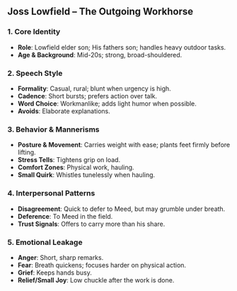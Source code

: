 ## Joss Lowfield – The Outgoing Workhorse

### 1. Core Identity
- **Role**: Lowfield elder son; His fathers son; handles heavy outdoor tasks.
- **Age & Background**: Mid-20s; strong, broad-shouldered.

### 2. Speech Style
- **Formality**: Casual, rural; blunt when urgency is high.
- **Cadence**: Short bursts; prefers action over talk.
- **Word Choice**: Workmanlike; adds light humor when possible.
- **Avoids**: Elaborate explanations.

### 3. Behavior & Mannerisms
- **Posture & Movement**: Carries weight with ease; plants feet firmly before lifting.
- **Stress Tells**: Tightens grip on load.
- **Comfort Zones**: Physical work, hauling.
- **Small Quirk**: Whistles tunelessly when hauling.

### 4. Interpersonal Patterns
- **Disagreement**: Quick to defer to Meed, but may grumble under breath.
- **Deference**: To Meed in the field.
- **Trust Signals**: Offers to carry more than his share.

### 5. Emotional Leakage
- **Anger**: Short, sharp remarks.
- **Fear**: Breath quickens; focuses harder on physical action.
- **Grief**: Keeps hands busy.
- **Relief/Small Joy**: Low chuckle after the work is done.
